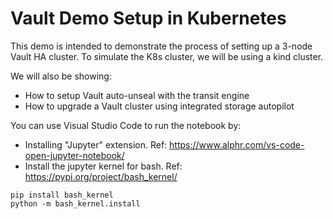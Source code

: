 # Vault Demo Setup in Kubernetes

This demo is intended to demonstrate the process of setting up a 3-node Vault HA cluster.
To simulate the K8s cluster, we will be using a kind cluster.

We will also be showing:
- How to setup Vault auto-unseal with the transit engine
- How to upgrade a Vault cluster using integrated storage autopilot

You can use Visual Studio Code to run the notebook by:
- Installing "Jupyter" extension. Ref: https://www.alphr.com/vs-code-open-jupyter-notebook/
- Install the jupyter kernel for bash. Ref: https://pypi.org/project/bash_kernel/
```shell
pip install bash_kernel
python -m bash_kernel.install
```